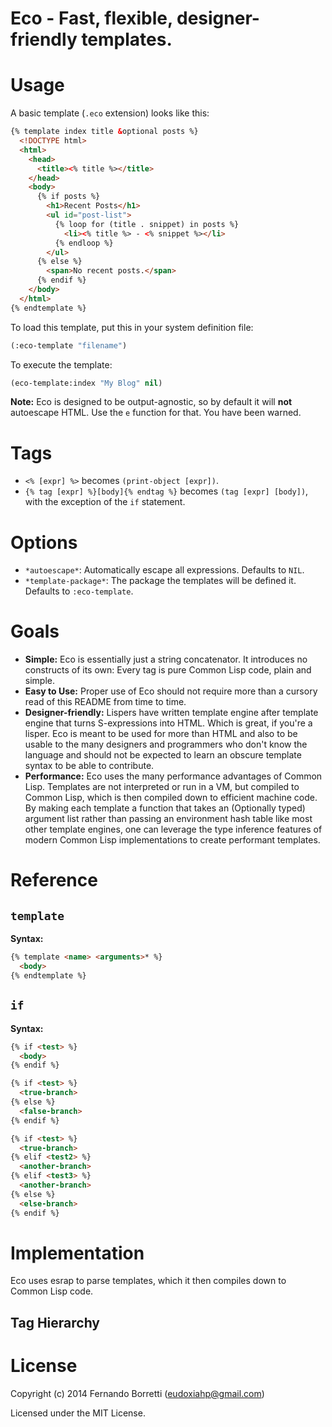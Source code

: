 # Eco - Fast, flexible, designer-friendly templates.

# Usage

A basic template (`.eco` extension) looks like this:

```html
{% template index title &optional posts %}
  <!DOCTYPE html>
  <html>
    <head>
      <title><% title %></title>
    </head>
    <body>
      {% if posts %}
        <h1>Recent Posts</h1>
        <ul id="post-list">
          {% loop for (title . snippet) in posts %}
            <li><% title %> - <% snippet %></li>
          {% endloop %}
        </ul>
      {% else %}
        <span>No recent posts.</span>
      {% endif %}
    </body>
  </html>
{% endtemplate %}
```

To load this template, put this in your system definition file:

```lisp
(:eco-template "filename")
```

To execute the template:

```lisp
(eco-template:index "My Blog" nil)
```

**Note:** Eco is designed to be output-agnostic, so by default it will **not**
autoescape HTML. Use the `e` function for that. You have been warned.

# Tags

- `<% [expr] %>` becomes `(print-object [expr])`.
- `{% tag [expr] %}[body]{% endtag %}` becomes `(tag [expr] [body])`, with the
  exception of the `if` statement.

# Options

- `*autoescape*`: Automatically escape all expressions. Defaults to `NIL`.
- `*template-package*`: The package the templates will be defined it. Defaults
  to `:eco-template`.

# Goals

- **Simple:** Eco is essentially just a string concatenator. It introduces no
  constructs of its own: Every tag is pure Common Lisp code, plain and simple.
- **Easy to Use:** Proper use of Eco should not require more than a
  cursory read of this README from time to time.
- **Designer-friendly:** Lispers have written template engine after template
  engine that turns S-expressions into HTML. Which is great, if you're a
  lisper. Eco is meant to be used for more than HTML and also to be usable to
  the many designers and programmers who don't know the language and should not
  be expected to learn an obscure template syntax to be able to contribute.
- **Performance:** Eco uses the many performance advantages of Common
  Lisp. Templates are not interpreted or run in a VM, but compiled to Common
  Lisp, which is then compiled down to efficient machine code. By making each
  template a function that takes an (Optionally typed) argument list rather than
  passing an environment hash table like most other template engines, one can
  leverage the type inference features of modern Common Lisp implementations to
  create performant templates.

# Reference

## `template`

**Syntax:**

```html
{% template <name> <arguments>* %}
  <body>
{% endtemplate %}
```

## `if`

**Syntax:**

```html
{% if <test> %}
  <body>
{% endif %}

{% if <test> %}
  <true-branch>
{% else %}
  <false-branch>
{% endif %}

{% if <test> %}
  <true-branch>
{% elif <test2> %}
  <another-branch>
{% elif <test3> %}
  <another-branch>
{% else %}
  <else-branch>
{% endif %}
```

# Implementation

Eco uses esrap to parse templates, which it then compiles down to Common Lisp
code.

## Tag Hierarchy

# License

Copyright (c) 2014 Fernando Borretti (eudoxiahp@gmail.com)

Licensed under the MIT License.
